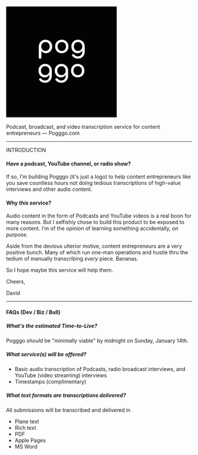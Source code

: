 ![alt text](https://raw.githubusercontent.com/david-gagne/pogggo-app/master/public/images/pogggoLogoSquareFavicon.png)

Podcast, broadcast, and video transcription service for content entrepreneurs ― Pogggo.com
___
INTRODUCTION
#### Have a podcast, YouTube channel, or radio show?

If so, I'm building Pogggo (it's just a logo) to help content entrepreneurs like you save countless hours not doing tedious transcriptions of high-value interviews and other audio content.

#### Why <em>this</em> service?

Audio content in the form of Podcasts and YouTube videos is a real boon for many reasons. But I selfishly chose to build this product to be exposed to more content. I'm of the opinion of learning something accidentally, <em>on purpose</em>.

Aside from the devious ulterior motive, content entrepreneurs are a very positive bunch. Many of which run one-man operations and hustle thru the tedium of manually transcribing <em>every</em> piece. Bananas.

So I hope maybe this service will help them.

Cheers,

David
___
#### FAQs (Dev / Biz / Bull)

##### <em>What's the estimated Time-to-Live?</em>
Pogggo *should* be "minimally viable" by midnight on Sunday, January 14th.

##### <em>What service(s) will be offered?</em>
- Basic audio transcription of Podcasts, radio broadcast interviews, and YouTube (video streaming) interviews
- Timestamps (complimentary)

##### <em>What text formats are transcriptions delivered?</em>
All submissions will be transcribed and delivered in
- Plane text
- Rich text
- PDF
- Apple Pages
- MS Word
